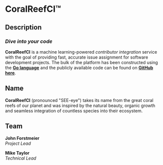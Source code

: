 # CoralReefCI&trade;

## Description

### *Dive into your code*

**CoralReefCI** is a machine learning-powered *contributor integration*
service with the goal of providing fast, accurate issue assignment for
software development projects. The bulk of the platform has been
constructed using the **[Go language](https://golang.org/)** and the
publicly available code can be found on
**[GitHub here](https://github.com/CoralReefCI)**.  

## Name

**CoralReefCI** (pronounced "SEE-eye") takes its name from the great coral
reefs of our planet and was inspired by the natural beauty, organic growth and
seamless integration of countless species into their ecosystem.   

## Team

**John Forstmeier**  
*Project Lead*   

**Mike Taylor**  
*Technical Lead*  
